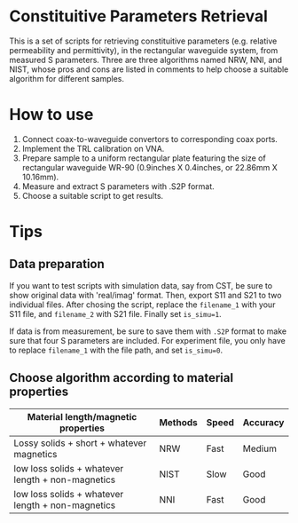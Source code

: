 # Constituitive Parameters Retrieval

This is a set of scripts for retrieving constituitive parameters (e.g. relative permeability and permittivity), in the rectangular waveguide system, from measured S parameters. Three are three algorithms named NRW, NNI, and NIST, whose pros and cons are listed in comments to help choose a suitable algorithm for different samples. 

# How to use

1. Connect coax-to-waveguide convertors to corresponding coax ports.
2. Implement the TRL calibration on VNA. 
3. Prepare sample to a uniform rectangular plate featuring the size of rectangular waveguide WR-90 (0.9inches X 0.4inches, or 22.86mm X 10.16mm). 
4. Measure and extract S parameters with .S2P format. 
5. Choose a suitable script to get results.

# Tips

## Data preparation

If you want to test scripts with simulation data, say from CST, be sure to show original data with 'real/imag' format. Then, export S11 and S21 to two individual files. After chosing the script, replace the `filename_1` with your S11 file, and `filename_2` with S21 file. Finally set `is_simu=1`.

If data is from measurement, be sure to save them with `.S2P` format to make sure that four S parameters are included. For experiment file, you only have to replace `filename_1` with the file path, and set `is_simu=0`.

## Choose algorithm according to material properties

| Material length/magnetic properties  | Methods | Speed | Accuracy |
|--------------------------------------|---------|-------|----------|
| Lossy solids + short + whatever magnetics | NRW     | Fast  | Medium   |
| low loss solids + whatever length + non-magnetics   | NIST    | Slow  | Good     |
| low loss solids + whatever length + non-magnetics   | NNI     | Fast  | Good     |
